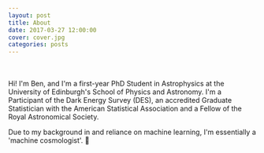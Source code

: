 ```yaml
---
layout: post
title: About
date: 2017-03-27 12:00:00
cover: cover.jpg
categories: posts
---
```


<br><br>
Hi! I'm Ben, and I'm a first-year PhD Student in Astrophysics at the University of Edinburgh's School of Physics and Astronomy. I'm a Participant of the Dark Energy Survey (DES), an accredited Graduate Statistician with the American Statistical Association and a Fellow of the Royal Astronomical Society.

Due to my background in and reliance on machine learning, I'm essentially a 'machine cosmologist'. 🙂
